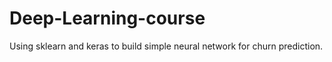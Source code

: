 # Deep-Learning-course

Using sklearn and keras to build simple neural network for churn prediction.
